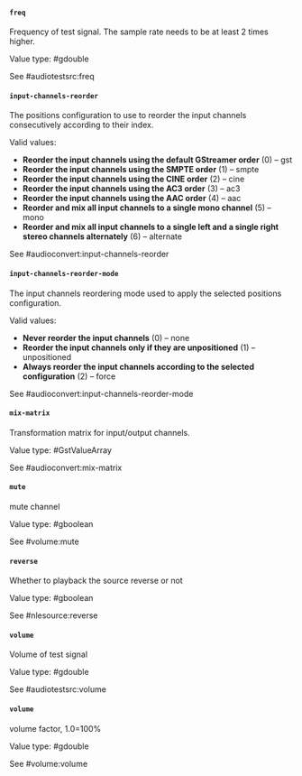 #### `freq`

Frequency of test signal. The sample rate needs to be at least 2 times higher.

Value type: #gdouble

See #audiotestsrc:freq

#### `input-channels-reorder`

The positions configuration to use to reorder the input channels consecutively
according to their index.

Valid values:
  - **Reorder the input channels using the default GStreamer order** (0) – gst
  - **Reorder the input channels using the SMPTE order** (1) – smpte
  - **Reorder the input channels using the CINE order** (2) – cine
  - **Reorder the input channels using the AC3 order** (3) – ac3
  - **Reorder the input channels using the AAC order** (4) – aac
  - **Reorder and mix all input channels to a single mono channel** (5) – mono
  - **Reorder and mix all input channels to a single left and a single right stereo channels alternately** (6) – alternate

See #audioconvert:input-channels-reorder

#### `input-channels-reorder-mode`

The input channels reordering mode used to apply the selected positions
configuration.

Valid values:
  - **Never reorder the input channels** (0) – none
  - **Reorder the input channels only if they are unpositioned** (1) – unpositioned
  - **Always reorder the input channels according to the selected configuration** (2) – force

See #audioconvert:input-channels-reorder-mode

#### `mix-matrix`

Transformation matrix for input/output channels.

Value type: #GstValueArray

See #audioconvert:mix-matrix

#### `mute`

mute channel

Value type: #gboolean

See #volume:mute

#### `reverse`

Whether to playback the source reverse or not

Value type: #gboolean

See #nlesource:reverse

#### `volume`

Volume of test signal

Value type: #gdouble

See #audiotestsrc:volume

#### `volume`

volume factor, 1.0=100%

Value type: #gdouble

See #volume:volume

